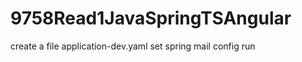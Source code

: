 # 9758Read1JavaSpringTSAngular

create a file application-dev.yaml 
set spring mail config 
run




